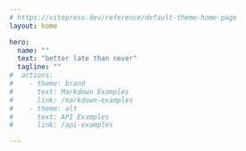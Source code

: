 ```yaml
---
# https://vitepress.dev/reference/default-theme-home-page
layout: home

hero:
  name: ""
  text: "better late than never"
  tagline: ""
#  actions:
#    - theme: brand
#      text: Markdown Examples
#      link: /markdown-examples
#    - theme: alt
#      text: API Examples
#      link: /api-examples

---
```


